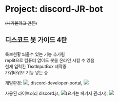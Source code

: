 # Project: discord-JR-bot
~~(내가볼려고 만든)~~
## 디스코드 봇 가이드 4탄
### 
특보현황 띄울수 있는 기능 추가됨<br>
replit으로 컴퓨터 없이도 봇을 온라인 시킬 수 있음<br>
현재 입력칸 TextInputBox 제작중<br>
가위바위보 기능 넣는 중<br>

개발환경: <img src="https://img.shields.io/badge/visualstudiocode-007ACC?style=for-the-badge&logo=visualstudiocode&logoColor=#007ACC">, discord-developer-portal, <img src="https://img.shields.io/badge/discord-5865F2?style=for-the-badge&logo=discord&logoColor=#5865F2">

사용된 라이브러리 discord.js, <img src="https://img.shields.io/badge/npm-CB3837?style=for-the-badge&logo=npm&logoColor=#CB3837">(요거는 페키지 관리자), <img src="https://img.shields.io/badge/node.js-339933?style=for-the-badge&logo=nodedotjs&logoColor=white">

